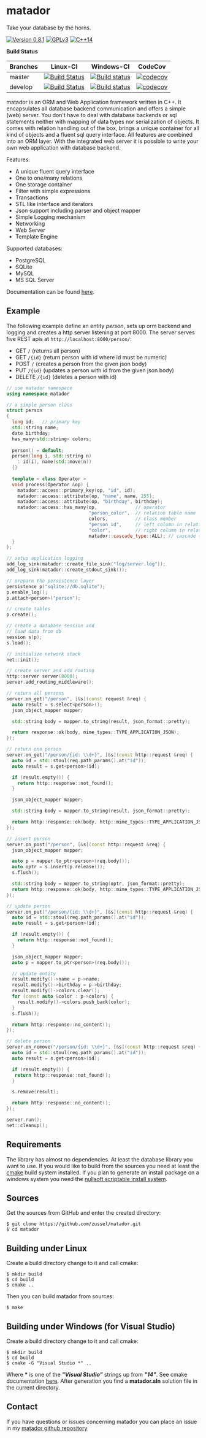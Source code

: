 matador
=======

Take your database by the horns.

[![Version 0.8.1](https://badge.fury.io/gh/zussel%2Fmatador.svg)](https://badge.fury.io/gh/zussel%2Fmatador)
[![GPLv3](https://img.shields.io/badge/License-GPL%20v3-blue.svg)](https://raw.githubusercontent.com/zussel/matador/develop/License)
[![C++14](https://img.shields.io/badge/language-C%2B%2B14-yellow.svg)](https://en.wikipedia.org/wiki/C%2B%2B14)

__Build Status__

| Branches    | Linux-CI | Windows-CI |  CodeCov  |
|-------------|-----------|-----------|-----------|
| master      |[![Build Status](https://github.com/zussel/matador/actions/workflows/linux.yml/badge.svg?branch=master)](https://github.com/zussel/matador/actions/workflows/linux.yml?query=branch%3Amaster)|[![Build status](https://ci.appveyor.com/api/projects/status/fs50s053d085q5j8/branch/master?svg=true)](https://ci.appveyor.com/project/zussel/matador/branch/master)|[![codecov](https://codecov.io/gh/zussel/matador/branch/master/graph/badge.svg?token=3PhtuRr0a8)](https://codecov.io/gh/zussel/matador)|
| develop     |[![Build Status](https://github.com/zussel/matador/actions/workflows/linux.yml/badge.svg?branch=develop)](https://github.com/zussel/matador/actions/workflows/linux.yml?query=branch%3Adevelop)|[![Build status](https://ci.appveyor.com/api/projects/status/fs50s053d085q5j8/branch/develop?svg=true)](https://ci.appveyor.com/project/zussel/matador/branch/develop)|[![codecov](https://codecov.io/gh/zussel/matador/branch/develop/graph/badge.svg?token=3PhtuRr0a8)](https://codecov.io/gh/zussel/matador)|

matador is an ORM and Web Application framework written in C++. It
encapsulates all database backend communication and offers a simple (web) server.
You don't have to deal with database backends or sql statements neither with mapping of
data types nor serialization of objects. It comes with relation handling out
of the box, brings a unique container for all kind of objects and a fluent sql
query interface. All features are combined into an ORM layer. With the integrated web server
it is possible to write your own web application with database backend.

Features:

 * A unique fluent query interface
 * One to one/many relations
 * One storage container
 * Filter with simple expressions
 * Transactions
 * STL like interface and iterators
 * Json support including parser and object mapper
 * Simple Logging mechanism
 * Networking
 * Web Server
 * Template Engine
 
Supported databases:
 * PostgreSQL
 * SQLite
 * MySQL
 * MS SQL Server

Documentation can be found [here](http://zussel.github.io/matador).

Example
-------

The following example define an entity _person_, sets up orm backend and
logging and creates a http server listening at port 8000. The server serves
five REST apis at ```http://localhost:8000/person/```:
- GET ```/``` (returns all person)
- GET ```/{id}``` (return person with id where id must be numeric)
- POST ```/``` (creates a person from the given json body)
- PUT ```/{id}``` (updates a person with id from the given json body)
- DELETE ```/{id}``` (deletes a person with id)

```cpp
// use matador namespace
using namespace matador

// a simple person class
struct person
{
  long id;   // primary key
  std::string name;
  date birthday;
  has_many<std::string> colors;
  
  person() = default;
  person(long i, std::string n)
    : id(i), name(std::move(n))
  {}
  
  template < class Operator >
  void process(Operator &op) {
    matador::access::primary_key(op, "id", id);
    matador::access::attribute(op, "name", name, 255);
    matador::access::attribute(op, "birthday", birthday);
    matador::access::has_many(op,              // operator
                              "person_color",  // relation table name
                              colors,          // class member
                              "person_id",     // left column in relation table
                              "color",         // right column in relation table
                              matador::cascade_type::ALL); // cascade type
  }
};

// setup application logging
add_log_sink(matador::create_file_sink("log/server.log"));
add_log_sink(matador::create_stdout_sink());

// prepare the persistence layer
persistence p("sqlite://db.sqlite");
p.enable_log();
p.attach<person>("person");

// create tables
p.create();

// create a database session and
// load data from db
session s(p);
s.load();

// initialize network stack
net::init();

// create server and add routing
http::server server(8000);
server.add_routing_middleware();

// return all persons
server.on_get("/person", [&s](const request &req) {
  auto result = s.select<person>();
  json_object_mapper mapper;

  std::string body = mapper.to_string(result, json_format::pretty);

  return response::ok(body, mime_types::TYPE_APPLICATION_JSON);
});

// return one person
server.on_get("/person/{id: \\d+}", [&s](const http::request &req) {
  auto id = std::stoul(req.path_params().at("id"));
  auto result = s.get<person>(id);

  if (result.empty()) {
    return http::response::not_found();
  }

  json_object_mapper mapper;

  std::string body = mapper.to_string(result, json_format::pretty);

  return http::response::ok(body, http::mime_types::TYPE_APPLICATION_JSON);
});

// insert person
server.on_post("/person", [&s](const http::request &req) {
  json_object_mapper mapper;

  auto p = mapper.to_ptr<person>(req.body());
  auto optr = s.insert(p.release());
  s.flush();

  std::string body = mapper.to_string(optr, json_format::pretty);
  return http::response::ok(body, http::mime_types::TYPE_APPLICATION_JSON);
});

// update person
server.on_put("/person/{id: \\d+}", [&s](const http::request &req) {
  auto id = std::stoul(req.path_params().at("id"));
  auto result = s.get<person>(id);

  if (result.empty()) {
    return http::response::not_found();
  }

  json_object_mapper mapper;
  auto p = mapper.to_ptr<person>(req.body());

  // update entity
  result.modify()->name = p->name;
  result.modify()->birthday = p->birthday;
  result.modify()->colors.clear();
  for (const auto &color : p->colors) {
    result.modify()->colors.push_back(color);
  }
  s.flush();

  return http::response::no_content();
});

// delete person
server.on_remove("/person/{id: \\d+}", [&s](const http::request &req) {
  auto id = std::stoul(req.path_params().at("id"));
  auto result = s.get<person>(id);

  if (result.empty()) {
   return http::response::not_found();
  }

  s.remove(result);

  return http::response::no_content();
});

server.run();
net::cleanup();
```
Requirements
------------

The library has almost no dependencies. At least the database library you want to use.
If you would like to build from the sources you need at least the
[cmake](http://www.cmake.org) build system installed. If you plan to generate an install
package on a windows system you need the
[nullsoft scriptable install system](http://nsis.sourceforge.net).
          
Sources
-------

Get the sources from GitHub and enter the created directory:

    $ git clone https://github.com/zussel/matador.git
    $ cd matador

Building under Linux
--------------------

Create a build directory change to it and call cmake:

    $ mkdir build
    $ cd build
    $ cmake ..
    
Then you can build matador from sources:

    $ make

Building under Windows (for Visual Studio)
------------------------------------------

Create a build directory change to it and call cmake:

    $ mkdir build
    $ cd build
    $ cmake -G "Visual Studio *" ..

Where __*__ is one of the *__"Visual Studio"__* strings up from *__"14"__*. See cmake
documentation [here](https://cmake.org/cmake/help/v3.6/manual/cmake-generators.7.html?#visual-studio-generators).
After generation you find a __matador.sln__ solution file in the current directory.

Contact
-------

If you have questions or issues concerning matador you can place an issue in my
[matador github repository](https://github.com/zussel/matador/issues?milestone=1&state=open)
